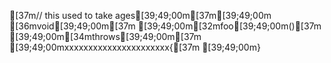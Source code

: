 [37m// this used to take ages[39;49;00m[37m[39;49;00m
[36mvoid[39;49;00m[37m [39;49;00m[32mfoo[39;49;00m()[37m [39;49;00m[34mthrows[39;49;00m[37m [39;49;00mxxxxxxxxxxxxxxxxxxxxxx{[37m [39;49;00m}
